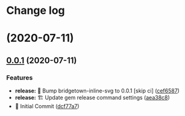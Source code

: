 # Change log

# [](https://github.com/andrewmcodes/bridgetown-inline-svg/compare/v0.0.1...v) (2020-07-11)



## [0.0.1](https://github.com/andrewmcodes/bridgetown-inline-svg/compare/dcf77a73d7fee38fdc00dfce3b6a7f50ebd27636...v0.0.1) (2020-07-11)


### Features

* **release:** :bookmark: Bump bridgetown-inline-svg to 0.0.1 [skip ci] ([cef6587](https://github.com/andrewmcodes/bridgetown-inline-svg/commit/cef6587bd4e17f7912fd2b3ef2cafab137630af4))
* **release:** :building_construction: Update gem release command settings ([aea38c8](https://github.com/andrewmcodes/bridgetown-inline-svg/commit/aea38c8e1a4ad8e4a135aa6c09b77134df26b68f))
* :tada: Initial Commit ([dcf77a7](https://github.com/andrewmcodes/bridgetown-inline-svg/commit/dcf77a73d7fee38fdc00dfce3b6a7f50ebd27636))
